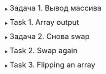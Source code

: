 <details>
<summary><font size="+2">Задача 1. Вывод массива</font></summary>

### Описание
Напишите функцию `print`, которая принимает на вход массив произвольного размера и выводит его на экран. В программе создайте несколько массивов разного размера и используйте для вызова вашей функции.

<details>
<summary><font size="+1">Пример работы программы</font></summary>

```
1 2 3 4 5 6 7 8 9
6 5 4 8
1 4 3 7 5
```
</details>
</details>
<br>

<details>
<summary><font size="+2">Task 1. Array output</font></summary>

### Description
Write a `print` function that takes an array of arbitrary size as input and prints it to the screen. In the program, create several arrays of different sizes and use them to call your function.

<details>
<summary><font size="+1">Example of program operation</font></summary>

```
1 2 3 4 5 6 7 8 9
6 5 4 8
1 4 3 7 5
```
</details>
</details>
<br>

<details>
<summary><font size="+2">Задача 2. Снова swap</font></summary>

### Описание
Ваша задача — реализовать уже знакомую вам функцию `swap` (вспомнить можно [здесь](../../1.7/02)), но с помощью указателей, а не ссылок.

Обратите внимание, что в пространстве имён `std` уже есть функция `swap`. Поэтому **НЕ** используйте в своём решении конструкцию `using namespace std;`, так как в этом случае будет вызвана библиотечная функция `swap`, а не ваша.

<details>
<summary><font size="+1">Пример работы программы</font></summary>

```
a = 5, b = 8
a = 8, b = 5
```
</details>
</details>
<br>

<details>
<summary><font size="+2">Task 2. Swap again</font></summary>

### Description
Your task is to implement the `swap` function that you are already familiar with (you can remember [here](../../1.7/02)), but using pointers, not links.

Note that the `std` namespace already has a `swap` function. Therefore, **DO NOT** use the `using namespace std;` construction in your solution, since in this case the library `swap` function will be called, not yours.

<details>
<summary><font size="+1">Example of program operation</font></summary>

```
a = 5, b = 8
a = 8, b = 5
```
</details>
</details>
<br>

<details>
<summary><font size="+2">Task 3. Flipping an array</font></summary>

### Description
Write a function `reverse` that takes an array of arbitrary size as input and “reverses” it - that is, the first element becomes the last and vice versa. Print the array to the console before calling the function and after calling the function.

Note that the `reverse` function must modify the array passed to it. The elements in it must change their order.

<details>
<summary><font size="+1">Example of program operation</font></summary>

```
Before the reverse function: 1 2 3 4 5 6 7 8 9
After the reverse function: 9 8 7 6 5 4 3 2 1
```
</details>
</details>
<br>